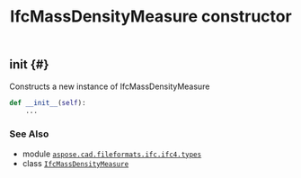﻿---
title: IfcMassDensityMeasure constructor
second_title: Aspose.CAD for Python via .NET API References
description: 
type: docs
weight: 10
url: /python-net/aspose.cad.fileformats.ifc.ifc4.types/ifcmassdensitymeasure/__init__/
is_root: false
---

## __init__ {#}

Constructs a new instance of IfcMassDensityMeasure



```python
def __init__(self):
    ...
```





### See Also
* module [`aspose.cad.fileformats.ifc.ifc4.types`](../../)
* class [`IfcMassDensityMeasure`](/cad/python-net/aspose.cad.fileformats.ifc.ifc4.types/ifcmassdensitymeasure)
